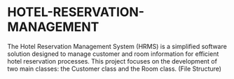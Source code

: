 # HOTEL-RESERVATION-MANAGEMENT
The Hotel Reservation Management System (HRMS) is a simplified software solution designed to manage customer and room information for efficient hotel reservation processes. This project focuses on the development of two main classes: the Customer class and the Room class. (File Structure)

